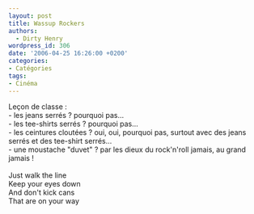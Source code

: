 ```yaml
---
layout: post
title: Wassup Rockers
authors:
  - Dirty Henry
wordpress_id: 306
date: '2006-04-25 16:26:00 +0200'
categories:
- Catégories
tags:
- Cinéma
---
```

Leçon de classe :<br />- les jeans serrés ? pourquoi pas…<br />- les tee-shirts serrés ? pourquoi pas…<br />- les ceintures cloutées ? oui, oui, pourquoi pas, surtout avec des jeans serrés et des tee-shirt serrés…<br />- une moustache "duvet" ? par les dieux du rock'n'roll jamais, au grand jamais !<br /><br />Just walk the line<br />Keep your eyes down<br />And don't kick cans<br />That are on your way
